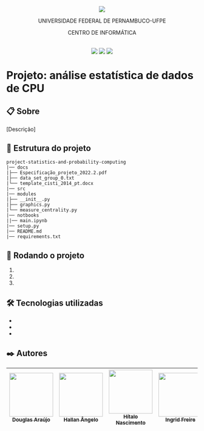 <p align="center">
  <img align="center" src='https://user-images.githubusercontent.com/54161035/200095500-d5fec4ba-c97e-4f19-9e39-6764418a736b.png' />
</p>
<p align="center">UNIVERSIDADE FEDERAL DE PERNAMBUCO-UFPE</p>
<p align="center">CENTRO DE INFORMÁTICA</p>

##

<p align="center">
  <img align="center" src='https://img.shields.io/badge/Status-in%20progress-blue' />
  <img align="center" src='https://img.shields.io/badge/version-0.1-blue' />
  <img align="center" src='https://img.shields.io/badge/release%20date-mar/2023-blue' />
</p>

# Projeto: análise estatística de dados de CPU

## 📋 Sobre

[Descrição]

## 📂 Estrutura do projeto

```
project-statistics-and-probability-computing
|── docs
|├── Especificação_projeto_2022.2.pdf
|├── data_set_group_0.txt
|└── template_cisti_2014_pt.docx
|── src
|── modules
|├── __init__.py
|├── graphics.py
|└── measure_centrality.py
|── notbooks
||── main.ipynb
|── setup.py
|── README.md
|── requirements.txt
```

## 🚀 Rodando o projeto

1.
2.
3.

## 🛠️ Tecnologias utilizadas

-
-
-

## ✒️ Autores

| [<img src="https://avatars.githubusercontent.com/u/99020717?v=4" width=115><br><sub>Douglas Araújo</sub>](https://github.com/RayzaLaurindo) | [<img src="https://avatars.githubusercontent.com/u/109428550?v=4" width=115><br><sub>Hallan Ângelo</sub>](https://github.com/bielarnaud) | [<img src="https://avatars.githubusercontent.com/u/54161035?v=4" width=115><br><sub>Hítalo Nascimento</sub>](https://github.com/HitaloNasc) | [<img src="https://avatars.githubusercontent.com/u/100882928?v=4" width=115><br><sub>Ingrid Freire</sub>](https://github.com/ingridfsl) | [<img src="https://avatars.githubusercontent.com/u/104030171?v=4" width=115><br><sub>Katharian Abrahel</sub>](https://github.com/Otavio574) | [<img src="https://avatars.githubusercontent.com/u/86257548?v=4" width=115><br><sub>Renata Santana</sub>](https://github.com/RenataAndradeSnatana) |
| :------------------------------------------------------------------------------------------------------------------------------------------: | :--------------------------------------------------------------------------------------------------------------------------------------: | :-----------------------------------------------------------------------------------------------------------------------------------------: | :-------------------------------------------------------------------------------------------------------------------------------------: | :-----------------------------------------------------------------------------------------------------------------------------------------: | :------------------------------------------------------------------------------------------------------------------------------------------------: |
